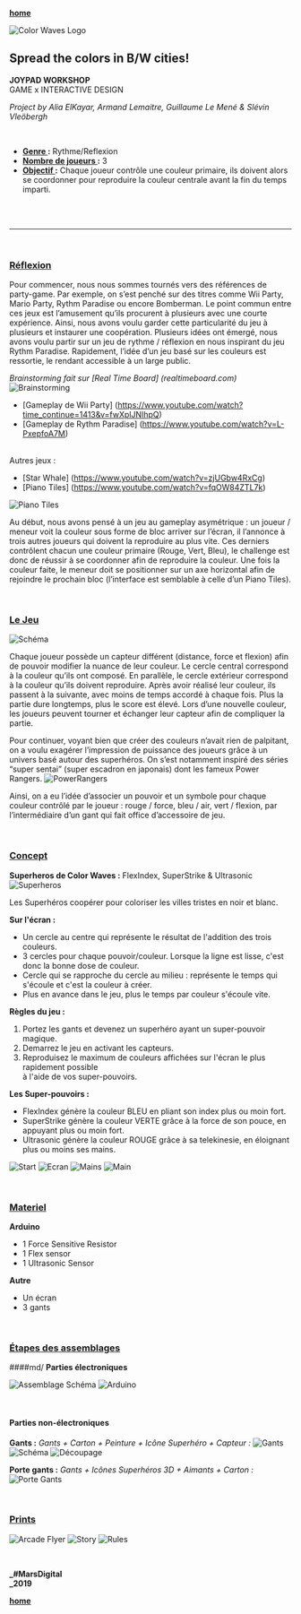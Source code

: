 [**home**](../README.md)

![Color Waves Logo][logo]

[logo]: md/logo_colorwaves-08.png "Logo Title Text 2"

## Spread the colors in B/W cities!

**JOYPAD WORKSHOP**  
GAME x INTERACTIVE DESIGN  

*Project by Alia ElKayar, Armand Lemaitre, Guillaume Le Mené & Slévin Vleöbergh*


<br/>


- <u>**Genre </u>:**  Rythme/Reflexion <br/>
- <u>**Nombre de joueurs </u>:** 3 <br/>
- <u>**Objectif </u>:** Chaque joueur contrôle une couleur primaire, ils doivent alors se coordonner pour reproduire la couleur centrale avant la fin du temps imparti.

<br/><br/>
____

<br/>

### <u>Réflexion</u>
Pour commencer, nous nous sommes tournés vers des références de party-game.
Par exemple, on s’est penché sur des titres comme Wii Party, Mario Party, Rythm Paradise ou encore Bomberman. Le point commun entre ces jeux est l’amusement qu’ils procurent à plusieurs avec une courte expérience. Ainsi, nous avons voulu garder cette particularité du jeu à plusieurs et instaurer une coopération. 
Plusieurs idées ont émergé, nous avons voulu partir sur un jeu de rythme / réflexion en nous inspirant du jeu Rythm Paradise. Rapidement, l’idée d’un jeu basé sur les couleurs est ressortie, le rendant accessible à un large public. 

*Brainstorming fait sur [Real Time Board] (realtimeboard.com)*
![Brainstorming](md/realtimeboard.png) 

- [Gameplay de Wii Party] (https://www.youtube.com/watch?time_continue=1413&v=fwXplJNIhpQ)
- [Gameplay de Rythm Paradise] (https://www.youtube.com/watch?v=L-PxepfoA7M)

<br/>
Autres jeux :
    
- [Star Whale] (https://www.youtube.com/watch?v=zjUGbw4RxCg)       
- [Piano Tiles] (https://www.youtube.com/watch?v=fqOW84ZTL7k)   

![Piano Tiles](md/piano.png)

Au début, nous avons pensé à un jeu au gameplay asymétrique : un joueur / meneur voit la couleur sous forme de bloc arriver sur l’écran, il l’annonce à trois autres joueurs qui doivent la reproduire au plus vite. Ces derniers contrôlent chacun une couleur primaire (Rouge, Vert, Bleu), le challenge est donc de réussir à se coordonner afin de reproduire la couleur. Une fois la couleur faite, le meneur doit se positionner sur un axe horizontal afin de rejoindre le prochain bloc (l’interface est semblable à celle d’un Piano Tiles). 






<br/>

### <u>Le Jeu</u>
![Schéma](md/schemadessin.png)

Chaque joueur possède un capteur différent (distance, force et flexion) afin de pouvoir modifier la nuance de leur couleur. Le cercle central correspond à la couleur qu’ils ont composé. En parallèle, le cercle extérieur correspond à la couleur qu’ils doivent reproduire. Après avoir réalisé leur couleur, ils passent à la suivante, avec moins de temps accordé à chaque fois. Plus la partie dure longtemps, plus le score est élevé. Lors d’une nouvelle couleur, les joueurs peuvent tourner et échanger leur capteur afin de compliquer la partie.

Pour continuer, voyant bien que créer des couleurs n’avait rien de palpitant, on a voulu exagérer l’impression de puissance des joueurs grâce à un univers basé autour des superhéros. On s’est notamment inspiré des séries “super sentai” (super escadron en japonais) dont les fameux Power Rangers. 
![PowerRangers](md/rangers.png)

Ainsi, on a eu l’idée d’associer un pouvoir et un symbole pour chaque couleur contrôlé par le joueur : rouge / force, bleu / air, vert / flexion, par l’intermédiaire d’un gant qui fait office d’accessoire de jeu.  

<br/>

### <u>Concept </u>

**Superheros de Color Waves :** FlexIndex, SuperStrike & Ultrasonic 
![Superheros](md/superheros-09.png)

Les Superhéros coopérer pour coloriser les villes tristes en noir et blanc.

**Sur l'écran :**
- Un cercle au centre qui représente le résultat de l'addition des trois couleurs.   
- 3 cercles pour chaque pouvoir/couleur. Lorsque la ligne est lisse, c'est donc la bonne dose de couleur.   
- Cercle qui se rapproche du cercle au milieu : représente le temps qui s'écoule et c'est la couleur à créer.      
- Plus en avance dans le jeu, plus le temps par couleur s'écoule vite.   

**Règles du jeu :**  
1. Portez les gants et devenez un superhéro ayant un super-pouvoir magique.     
2. Demarrez le jeu en activant les capteurs.    
3. Reproduisez le maximum de couleurs affichées 
sur l'écran le plus rapidement possible   
à l'aide de vos super-pouvoirs.   

**Les Super-pouvoirs :**   
- FlexIndex génère la couleur BLEU en pliant son index plus ou moin fort.  
- SuperStrike génère la couleur VERTE grâce à la force de son pouce, en appuyant plus ou moin fort.   
- Ultrasonic génère la couleur ROUGE grâce à sa telekinesie, en éloignant plus ou moins ses mains.   

![Start](md/start.jpg)
![Ecran](md/ecran.jpg)
![Mains](md/mains.jpg)
![Main](md/main.jpg)

<br/>

### <u>Materiel </u>
**Arduino** <br/>
- 1 Force Sensitive Resistor  
- 1 Flex sensor  
- 1 Ultrasonic Sensor  

**Autre** <br/> 
- Un écran  
- 3 gants 

<br/>

### <u>Étapes des assemblages</u> 

####md/ **Parties électroniques**  

![Assemblage Schéma](md/assemblage.png)
![Arduino](md/arduino.jpg)

<br/>


#### **Parties non-électroniques**  

**Gants :** *Gants + Carton + Peinture + Icône Superhéro + Capteur :* ![Gants](md/gants.png)
![Schéma](md/gantsschema.png)
![Découpage](md/decoup.jpg)<br/>

**Porte gants :** *Gants + Icônes Superhéros 3D + Aimants + Carton :* ![Porte Gants](md/aimant.jpg)

<br/>

### <u>Prints</u> 
![Arcade Flyer](md/poster.png) ![Story](md/hist.png) ![Rules](md/rules.png)

<br/>

**_#MarsDigital  
_2019**

[**home**](../README.md)